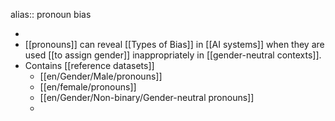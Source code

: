 alias:: pronoun bias

-
- [[pronouns]] can reveal [[Types of Bias]] in [[AI systems]] when they are used [[to assign gender]] inappropriately in [[gender-neutral contexts]].
- Contains [[reference datasets]]
	- [[en/Gender/Male/pronouns]]
	- [[en/female/pronouns]]
	- [[en/Gender/Non-binary/Gender-neutral pronouns]]
	-